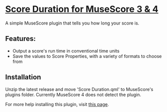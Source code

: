 # [Score Duration for MuseScore 3 & 4](https://musescore.org/en/project/score-duration)
A simple MuseScore plugin that tells you how long your score is.

## Features:
 - Output a score's run time in conventional time units
 - Save the values to Score Properties, with a variety of formats to choose from

## Installation
Unzip the latest release and move 'Score Duration.qml' to MuseScore's plugins folder.
Currently MuseScore 4 does not detect the plugin.

For more help installing this plugin, visit [this page](https://musescore.org/en/handbook/3/plugins#installation).
